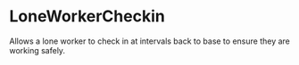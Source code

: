 # LoneWorkerCheckin
Allows a lone worker to check in at intervals back to base to ensure they are working safely.
